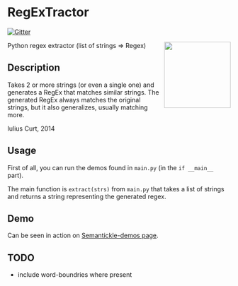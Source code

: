 RegExTractor
============

[![Gitter](https://badges.gitter.im/Join%20Chat.svg)](https://gitter.im/iuliux/RegExTractor?utm_source=badge&utm_medium=badge&utm_campaign=pr-badge&utm_content=badge)

<img align="right" src="http://www.iuliux.ro/images/tractor_silhouette.png" width="150px" />
Python regex extractor (list of strings => Regex)

Description
-----------

Takes 2 or more strings (or even a single one) and generates a RegEx that
matches similar strings.
The generated RegEx always matches the original strings, but it also
generalizes, usually matching more.

Iulius Curt, 2014

Usage
-----

First of all, you can run the demos found in `main.py` (in the `if __main__` part).

The main function is `extract(strs)` from `main.py` that takes a list of strings and returns a string representing
the generated regex.

Demo
----

Can be seen in action on [Semantickle-demos page](http://semantickle.com/demos/regextractor/).


TODO
----

- include word-boundries where present
